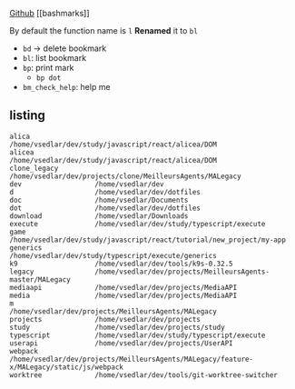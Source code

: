 [Github](https://github.com/huyng/bashmarks/blob/master/bashmarks.sh)
[[bashmarks]]

By default the function name is `l`
**Renamed** it to `bl`
- `bd` -> delete bookmark
- `bl`: list bookmark
- `bp`: print mark
	- `bp dot`
- `bm_check_help`: help me

## listing
```
alica                /home/vsedlar/dev/study/javascript/react/alicea/DOM
alicea               /home/vsedlar/dev/study/javascript/react/alicea/DOM
clone_legacy         /home/vsedlar/dev/projects/clone/MeilleursAgents/MALegacy
dev                  /home/vsedlar/dev
d                    /home/vsedlar/dev/dotfiles
doc                  /home/vsedlar/Documents
dot                  /home/vsedlar/dev/dotfiles
download             /home/vsedlar/Downloads
execute              /home/vsedlar/dev/study/typescript/execute
game                 /home/vsedlar/dev/study/javascript/react/tutorial/new_project/my-app
generics             /home/vsedlar/dev/study/typescript/execute/generics
k9                   /home/vsedlar/dev/tools/k9s-0.32.5
legacy               /home/vsedlar/dev/projects/MeilleursAgents-master/MALegacy
mediaapi             /home/vsedlar/dev/projects/MediaAPI
media                /home/vsedlar/dev/projects/MediaAPI
m                    /home/vsedlar/dev/projects/MeilleursAgents/MALegacy
projects             /home/vsedlar/dev/projects
study                /home/vsedlar/dev/projects/study
typescript           /home/vsedlar/dev/study/typescript/execute
userapi              /home/vsedlar/dev/projects/UserAPI
webpack              /home/vsedlar/dev/projects/MeilleursAgents/MALegacy/feature-x/MALegacy/static/js/webpack
worktree             /home/vsedlar/dev/tools/git-worktree-switcher
```

